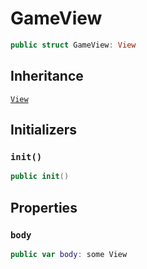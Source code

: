 # GameView

``` swift
public struct GameView: View 
```

## Inheritance

[`View`](/View)

## Initializers

### `init()`

``` swift
public init() 
```

## Properties

### `body`

``` swift
public var body: some View 
```
